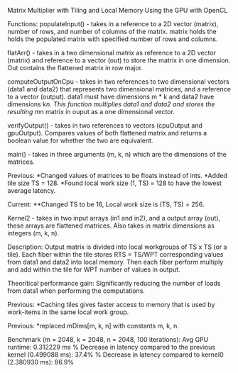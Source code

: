 Matrix Multiplier with Tiling and Local Memory
Using the GPU with OpenCL

Functions:
populateInput() - takes in a reference to a 2D vector (matrix), number of rows, and number of columns of the matrix. matrix holds the holds the populated matrix with specified number of rows and columns.

flatArr() - takes in a two dimensional matrix as reference to a 2D vector (matrix) and reference to a vector (out) to store the matrix in one dimension. Out contains the flattened matrix in row major. 

computeOutputOnCpu - takes in two references to two dimensional vectors (data1 and data2) that represents two dimensional matrices, and a reference to a vector (output). data1 must have dimensions m * k and data2 have dimensions k*n. This function multiplies data1 and data2 and stores the resulting m*n matrix in ouput as a one dimensional vector.

verifyOutput() - takes in two references to vectors (cpuOutput and gpuOutput). Compares values of both flattened matrix and returns a boolean value for whether the two are equivalent. 

main() - takes in three arguments (m, k, n) which are the dimensions of the matrices. 

Previous:
*Changed values of matrices to be floats instead of ints.
*Added tile size TS = 128. 
*Found local work size (1, TS) = 128 to have the lowest average latency. 

Current:
**Changed TS to be 16, Local work size is (TS, TS) = 256.

Kernel2 - takes in two input arrays (in1 and in2), and a output array (out), these arrays are flattened matrices. Also takes in matrix dimensions as integers (m, k, n).

Description: Output matrix is divided into local workgroups of TS x TS (or a tile). Each fiber within the tile stores RTS = TS/WPT corresponding values from data1 and data2 into local memory. Then each fiber perform multiply and add within the tile for WPT number of values in output. 

Theoritical performance gain: Significantly reducing the number of loads from data1 when performing the computations. 

Previous:
*Caching tiles gives faster access to memory that is used by work-items in the same local work group.

Previous:
*replaced mDims[m, k, n] with constants m, k, n.

Benchmark (m = 2048, k = 2048, n = 2048, 100 iterations):
Avg GPU runtime: 0.312229 ms
% Decrease in latency compared to the previous kernel (0.499088 ms): 37.4%
% Decrease in latency compared to kernel0 (2.380930 ms): 86.9%